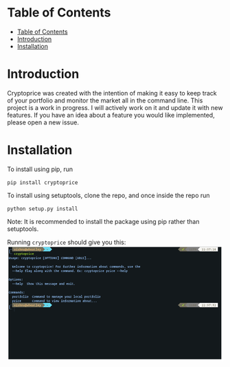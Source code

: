 # Table of Contents
- [Table of Contents](#table-of-contents)
- [Introduction](#introduction)
- [Installation](#installation)

# Introduction

Cryptoprice was created with the intention of making it easy to keep track of your portfolio and monitor the market all in the command line. This project is a work in progress. I will actively work on it and update it with new features. If you have an idea about a feature you would like implemented, please open a new issue.

# Installation

To install using pip, run

```
pip install cryptoprice
```

To install using setuptools, clone the repo, and once inside the repo run
```
python setup.py install
```

Note: It is recommended to install the package using pip rather than setuptools.

Running ```cryptoprice``` should give you this:
![alt text](img/scrot1.png "Logo Title Text 1")
